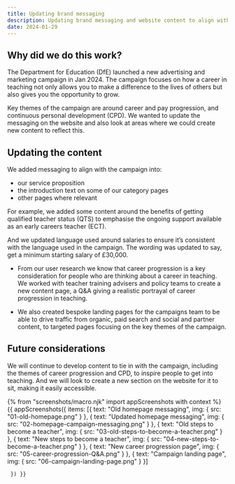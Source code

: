 ```yaml
---
title: Updating brand messaging
description: Updating brand messaging and website content to align with the new creative campaign.
date: 2024-01-29
---
```


## Why did we do this work?

The Department for Education (DfE) launched a new advertising and marketing campaign in Jan 2024. The campaign focuses on how a career in teaching not only allows you to make a difference to the lives of others but also gives you the opportunity to grow. 

Key themes of the campaign are around career and pay progression, and continuous personal development (CPD). We wanted to update the messaging on the website and also look at areas where we could create new content to reflect this.

## Updating the content

We added messaging to align with the campaign into: 

* our service proposition 
* the introduction text on some of our category pages 
* other pages where relevant 

For example, we added some content around the benefits of getting qualified teacher status (QTS) to emphasise the ongoing support available as an early careers teacher (ECT).

And we updated language used around salaries to ensure it’s consistent with the language used in the campaign. The wording was updated to say, get a minimum starting salary of £30,000. 

 * From our user research we know that career progression is a key consideration for people who are thinking about a career in teaching. We worked with teacher training advisers and policy teams to create a new content page, a Q&A giving a realistic portrayal of career progression in teaching.  

 * We also created bespoke landing pages for the campaigns team to be able to drive traffic from organic, paid search and social and partner content, to targeted pages focusing on the key themes of the campaign. 

## Future considerations

We will continue to develop content to tie in with the campaign, including the themes of career progression and CPD, to inspire people to get into teaching. And we will look to create a new section on the website for it to sit, making it easily accessible.

{% from "screenshots/macro.njk" import appScreenshots with context %}
{{ appScreenshots({
  items: [{
      text: "Old homepage messaging",
      img: { src: "01-old-homepage.png" }
    }, {
      text: "Updated homepage messaging",
      img: { src: "02-homepage-campaign-messaging.png" }
    }, {
      text: "Old steps to become a teacher",
      img: { src: "03-old-steps-to-become-a-teacher.png" }
    }, {
      text: "New steps to become a teacher",
      img: { src: "04-new-steps-to-become-a-teacher.png" }
    }, {
      text: "New career progression page",
      img: { src: "05-career-progression-Q&A.png" }
    }, {
      text: "Campaign landing page",
      img: { src: "06-campaign-landing-page.png" }
     }]

     }) }}